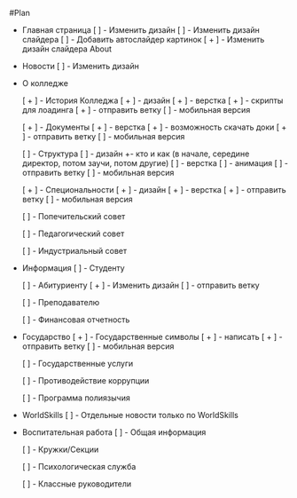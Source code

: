 #Plan

- Главная страница
    [ ] - Изменить дизайн
    [ ] - Изменить дизайн слайдера
    [ ] - Добавить автослайдер картинок
    [ + ] - Изменить дизайн слайдера About

- Новости
    [ ] - Изменить дизайн
   
- О колледже

    [ + ] - История Колледжа
        [ + ] - дизайн
        [ + ] - верстка
        [ + ] - скрипты для лоадинга
        [ + ] - отправить ветку 
        [ ] - мобильная версия

    [ + ] - Документы
        [ + ] - верстка
        [ + ] - возможность скачать доки
        [ + ] - отправить ветку 
        [ ] - мобильная версия

    [ ] - Структура
        [  ] - дизайн +- кто и как (в начале, середине директор, потом заучи, потом другие)
        [  ] - верстка
        [ ] - анимация
        [ ] - отправить ветку 
        [ ] - мобильная версия

    [ + ] -  Специональности
        [ + ] - дизайн
        [ + ] - верстка
        [ + ] - отправить ветку 
        [ ] - мобильная версия

    [ ] - Попечительский совет

    [ ] -  Педагогический совет

    [ ] - Индустриальный совет

- Информация
    [ ] - Студенту

    [ ] - Абитуриенту
        [ + ] - Изменить дизайн
        [ ] - отправить ветку 

    [ ] - Преподавателю

    [ ] - Финансовая отчетность

- Государство
    [ + ] - Государственные символы
        [ + ] - написать
        [ + ] - отправить ветку
        [ ] - мобильная версия

    [ ] - Государственные услуги

    [ ] - Противодействие коррупции

    [ ] - Программа полиязычия
    
- WorldSkills
    [ ] - Отдельные новости только по WorldSkills

- Воспитательная работа
    [ ] - Общая информация

    [ ] - Кружки/Секции

    [ ] - Психологическая служба

    [ ] - Классные руководители

